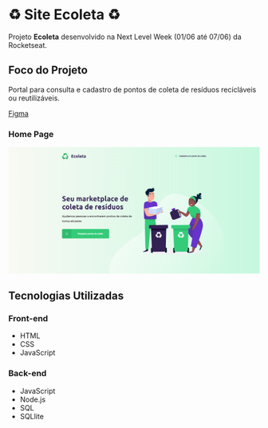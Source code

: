 # :recycle: Site Ecoleta :recycle:
 
Projeto **Ecoleta** desenvolvido na Next Level Week (01/06 até 07/06) da Rocketseat.


## Foco do Projeto

Portal para consulta e cadastro de pontos de coleta de resíduos recicláveis ou reutilizáveis.

<a href="https://www.figma.com/file/Byw4X5etg8VCmezueyhzkC/Ecoleta-(Starter)?node-id=136%3A546" target="_blank">Figma</a>


### Home Page
![Home](/image/Ecoleta.png)


## Tecnologias Utilizadas
### Front-end
- HTML
- CSS
- JavaScript

### Back-end
- JavaScript
- Node.js
- SQL
- SQLlite
